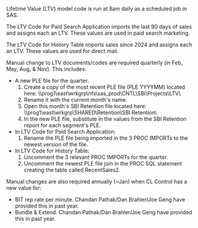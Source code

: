 Lifetime Value (LTV) model code is run at 8am daily as a scheduled job in SAS.

The LTV Code for Paid Search Application imports the last 90 days of sales and assigns each an LTV. These values are used in paid search marketing.

The LTV Code for History Table imports sales since 2024 and assigns each an LTV. These values are used for direct mail.

Manual change to LTV documents/codes are required quarterly (in Feb, May, Aug, & Nov). This includes:
  - A new PLE file for the quarter.
    1. Create a copy of the most recent PLE file (PLE YYYYMM) located here: \\\prog1\east\wrkgrp\nfs\sas_prod\CNTL\SBI\Projects\LTV\
    2. Rename it with the current month's name.
    3. Open this month's SBI Retention file located here: \\\prog1\east\wrkgrp\SHARED\Retention\SBI Retention\
    4. In the new PLE file, substitute in the values from the SBI Retention report for each segment's PLE.
  - In LTV Code for Paid Search Application:
    1. Rename the PLE file being imported in the 3 PROC IMPORTs to the newest version of the file.
  - In LTV Code for History Table:
    1. Uncomment the 3 relevant PROC IMPORTs for the quarter.
    2. Uncomment the newest PLE file join in the PROC SQL statement creating the table called RecentSales2.

Manual changes are also required annually (~Jan) when CL Control has a new value for:
  - BIT rep rate per minute. Chandan Pathak/Dan Brahler/Joe Geng have provided this in past year.
  - Bundle & Extend. Chandan Pathak/Dan Brahler/Joe Geng have provided this in past year.

